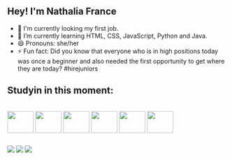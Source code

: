 ## Hey! I'm Nathalia France

- 🔦 I'm currently looking my first job.
- 🌱 I’m currently learning HTML, CSS, JavaScript, Python and Java.
- 😄 Pronouns: she/her
- ⚡ Fun fact: Did you know that everyone who is in high positions today was once a beginner and also needed the first opportunity to get where they are today?       #hirejuniors

## Studyin in this moment:

<div style="display: inline_block"><br>
  <link rel="stylesheet" href="https://cdn.jsdelivr.net/gh/devicons/devicon@v2.15.1/devicon.min.css">
    <img align="center" height="50" width="60" src="https://cdn.jsdelivr.net/gh/devicons/devicon/icons/bootstrap/bootstrap-original-wordmark.svg" />
    <img align="center" height="50" width="60" src="https://cdn.jsdelivr.net/gh/devicons/devicon/icons/css3/css3-original-wordmark.svg" />
    <img align="center" height="50" width="60" src="https://cdn.jsdelivr.net/gh/devicons/devicon/icons/html5/html5-original-wordmark.svg" />
    <img align="center" height="50" width="60" src="https://cdn.jsdelivr.net/gh/devicons/devicon/icons/javascript/javascript-original.svg" />
    <img align="center" height="50" width="60" src="https://cdn.jsdelivr.net/gh/devicons/devicon/icons/java/java-original-wordmark.svg" />
    <img align="center" height="50" width="60" src="https://cdn.jsdelivr.net/gh/devicons/devicon/icons/python/python-original-wordmark.svg" />
</div>

##

<div>
    <a href="mailto:nfrance018@gmail.com"> <img src="https://img.shields.io/badge/Gmail-D14836?style=for-the-badge&logo=gmail&logoColor=white" target="_blank"></a>
    <a href="https://www.linkedin.com/in/nathalia-f-56124024b/" target="_blank"> <img src="https://img.shields.io/badge/LinkedIn-0077B5?style=for-the-badge&logo=linkedin&logoColor=white" target="_blank"></a>
    <a href="https://www.sololearn.com/profile/27951634" target="_blank"> <img src="https://img.shields.io/badge/-Sololearn-3a464b?style=for-the-badge&logo=Sololearn&logoColor=white" target="_blank"></a>
</div>
          
          
          
          
          
          
    
          
          
          
          


